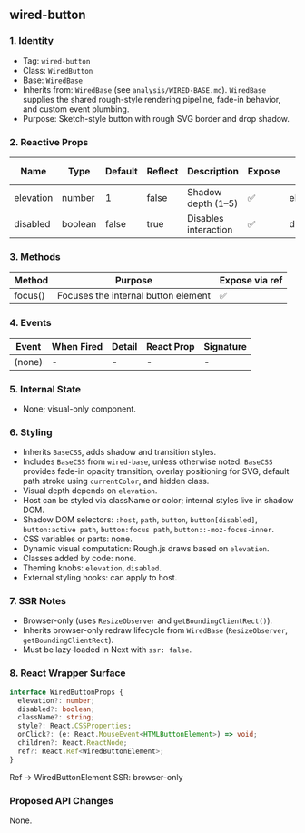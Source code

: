## wired-button

### 1. Identity
- Tag: `wired-button`
- Class: `WiredButton`
- Base: `WiredBase`
- Inherits from: `WiredBase` (see `analysis/WIRED-BASE.md`). `WiredBase` supplies the shared rough-style rendering pipeline, fade-in behavior, and custom event plumbing.
- Purpose: Sketch-style button with rough SVG border and drop shadow.

### 2. Reactive Props
| Name | Type | Default | Reflect | Description | Expose | React Name |
|------|------|----------|----------|--------------|---------|-------------|
| elevation | number | 1 | false | Shadow depth (1–5) | ✅ | elevation |
| disabled | boolean | false | true | Disables interaction | ✅ | disabled |

### 3. Methods
| Method | Purpose | Expose via ref |
|---------|----------|----------------|
| focus() | Focuses the internal button element | ✅ |

### 4. Events
| Event | When Fired | Detail | React Prop | Signature |
|--------|-------------|---------|-------------|------------|
| (none) | - | - | - | - |

### 5. Internal State
- None; visual-only component.

### 6. Styling
- Inherits `BaseCSS`, adds shadow and transition styles.
- Includes `BaseCSS` from `wired-base`, unless otherwise noted. `BaseCSS` provides fade-in opacity transition, overlay positioning for SVG, default path stroke using `currentColor`, and hidden class.
- Visual depth depends on `elevation`.
- Host can be styled via className or color; internal styles live in shadow DOM.
- Shadow DOM selectors: `:host`, `path`, `button`, `button[disabled]`, `button:active path`, `button:focus path`, `button::-moz-focus-inner`.
- CSS variables or parts: none.
- Dynamic visual computation: Rough.js draws based on `elevation`.
- Classes added by code: none.
- Theming knobs: `elevation`, `disabled`.
- External styling hooks: can apply to host.

### 7. SSR Notes
- Browser-only (uses `ResizeObserver` and `getBoundingClientRect()`).
- Inherits browser-only redraw lifecycle from `WiredBase` (`ResizeObserver`, `getBoundingClientRect`).
- Must be lazy-loaded in Next with `ssr: false`.

### 8. React Wrapper Surface
```ts
interface WiredButtonProps {
  elevation?: number;
  disabled?: boolean;
  className?: string;
  style?: React.CSSProperties;
  onClick?: (e: React.MouseEvent<HTMLButtonElement>) => void;
  children?: React.ReactNode;
  ref?: React.Ref<WiredButtonElement>;
}
```
Ref → WiredButtonElement
SSR: browser-only

### Proposed API Changes
None.
